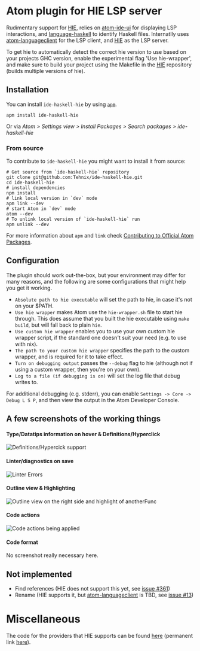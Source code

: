 # Atom plugin for HIE LSP server
Rudimentary support for [HIE](https://github.com/haskell/haskell-ide-engine), relies on [atom-ide-ui](https://atom.io/packages/atom-ide-ui) for displaying LSP interactions, and [language-haskell](https://atom.io/packages/language-haskell) to identify Haskell files. Internatlly uses [atom-languageclient](https://github.com/atom/atom-languageclient) for the LSP client, and [HIE](https://github.com/haskell/haskell-ide-engine) as the LSP server.

To get hie to automatically detect the correct hie version to use based on your projects GHC version, enable the experimental flag 'Use hie-wrapper', and make sure to build your project using the Makefile in the [HIE](https://github.com/haskell/haskell-ide-engine) repository (builds multiple versions of hie).

## Installation

You can install `ide-haskell-hie` by using [`apm`](https://github.com/atom/apm).
```
apm install ide-haskell-hie
```
Or via _Atom > Settings view > Install Packages > Search packages > ide-haskell-hie_

### From source
To contribute to `ide-haskell-hie` you might want to install it from source:
```
# Get source from `ide-haskell-hie` repository
git clone git@github.com:Tehnix/ide-haskell-hie.git
cd ide-haskell-hie
# install dependencies
npm install
# link local version in `dev` mode
apm link --dev
# start Atom in `dev` mode
atom --dev
# To unlink local version of `ide-haskell-hie` run
apm unlink --dev
```
For more information about `apm` and `link` check [Contributing to Official Atom Packages]( https://flight-manual.atom.io/hacking-atom/sections/contributing-to-official-atom-packages/#contributing-to-official-atom-packages).


## Configuration

The plugin should work out-the-box, but your environment may differ for many reasons, and the following are some configurations that might help you get it working.

- `Absolute path to hie executable` will set the path to hie, in case it's not on your $PATH.
- `Use hie wrapper` makes Atom use the `hie-wrapper.sh` file to start hie through. This does assume that you built the hie executable using `make build`, but will fall back to plain `hie`.
- `Use custom hie wrapper` enables you to use your own custom hie wrapper script, if the standard one doesn't suit your need (e.g. to use with nix).
- `The path to your custom hie wrapper` specifies the path to the custom wrapper, and is required for it to take effect.
- `Turn on debugging output` passes the `--debug` flag to hie (although not if using a custom wrapper, then you're on your own).
- `Log to a file (if debugging is on)` will set the log file that debug writes to.

For additional debugging (e.g. stderr), you can enable `Settings -> Core -> Debug L S P`, and then view the output in the Atom Developer Console.


## A few screenshots of the working things
#### Type/Datatips information on hover & Definitions/Hyperclick
![Definitions/Hypercick support](https://user-images.githubusercontent.com/1189998/30351887-6a3f4d70-9858-11e7-87ae-ab90be448023.png)

#### Linter/diagnostics on save
![Linter Errors](https://user-images.githubusercontent.com/1189998/30351907-7d3d585e-9858-11e7-9a2f-66a8a1582010.png)

#### Outline view & Highlighting
![Outline view on the right side and highlight of anotherFunc](https://user-images.githubusercontent.com/1189998/30351896-71e56dca-9858-11e7-85d7-1d90eee11807.png)

#### Code actions
![Code actions being applied](https://user-images.githubusercontent.com/1189998/32152232-092b5aaa-bd66-11e7-8b48-583f21a9231e.gif)

#### Code format
No screenshot really necessary here.

## Not implemented

- Find references (HIE does not support this yet, see [issue #361](https://github.com/haskell/haskell-ide-engine/issues/361))
- Rename (HIE supports it, but [atom-languageclient](https://github.com/atom/atom-languageclient#capabilities) is TBD, see [issue #13](https://github.com/atom/atom-languageclient/issues/13))

# Miscellaneous
The code for the providers that HIE supports can be found [here](https://github.com/haskell/haskell-ide-engine/blob/master/src/Haskell/Ide/Engine/Transport/LspStdio.hs#L758) (permanent link [here](https://github.com/haskell/haskell-ide-engine/blob/0e520cf8f93dbc6a41723bfc95c8c43f87fa6757/src/Haskell/Ide/Engine/Transport/LspStdio.hs#L758)).
